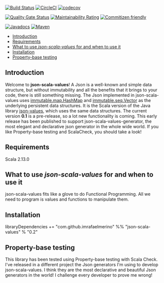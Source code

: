 [![Build Status](https://travis-ci.org/imrafaelmerino/json-scala-values.svg?branch=master)](https://travis-ci.org/imrafaelmerino/json-scala-values)
[![CircleCI](https://circleci.com/gh/imrafaelmerino/json-scala-values/tree/master.svg)](https://circleci.com/gh/imrafaelmerino/json-scala-values/tree/master)
[![codecov](https://codecov.io/gh/imrafaelmerino/json-scala-values/branch/master/graph/badge.svg)](https://codecov.io/gh/imrafaelmerino/json-scala-values)

[![Quality Gate Status](https://sonarcloud.io/api/project_badges/measure?project=imrafaelmerino_json-scala-values&metric=alert_status)](https://sonarcloud.io/dashboard?id=imrafaelmerino_json-scala-values)
[![Maintainability Rating](https://sonarcloud.io/api/project_badges/measure?project=imrafaelmerino_json-scala-values&metric=sqale_rating)](https://sonarcloud.io/dashboard?id=imrafaelmerino_json-scala-values)
[![Commitizen friendly](https://img.shields.io/badge/commitizen-friendly-brightgreen.svg)](http://commitizen.github.io/cz-cli/)

[![Javadocs](https://www.javadoc.io/badge/com.github.imrafaelmerino/json-scala-values_2.13.svg)](https://www.javadoc.io/doc/com.github.imrafaelmerino/json-scala-values_2.13)
[![Maven](https://img.shields.io/maven-central/v/com.github.imrafaelmerino/json-scala-values_2.13/0.2)](https://search.maven.org/artifact/com.github.imrafaelmerino/json-scala-values_2.13/0.2/jar)

- [Introduction](#introduction)
- [Requirements](#requirements)
- [What to use _json-scala-values_ for and when to use it](#whatfor)
- [Installation](#installation)
- [Property-base testing](#pbt)

## <a name="introduction"><a/> Introduction
Welcome to **json-scala-values**! A Json is a well-known and simple data structure, but without immutability and all the benefits that it brings to your code, there is still something missing. 
The Json implemented in json-scala-values uses [immutable.map.HashMap](https://www.scala-lang.org/api/2.13.1/scala/collection/immutable/HashMap.html) and 
[immutable.seq.Vector](https://www.scala-lang.org/api/2.13.1/scala/collection/immutable/Vector.html) as the underlying persistent data structures. It is the Scala version of the Java 
library [json-values](https://github.com/imrafaelmerino/json-values), which uses the same data structures. The current version **0.1** is a pre-release, so a lot new functionality
is coming. This early release has been published to support json-scala-values-generator, the most elegant and declarative
json generator in the whole wide world. If you like Property-base testing and ScalaCheck, you should take
a look!

## <a name="requirements"><a/> Requirements
Scala 2.13.0

## <a name="whatfor"><a/> What to use _json-scala-values_ for and when to use it
json-scala-values fits like a glove to do Functional Programming. All we need to program is values and functions to manipulate them.

## <a name="installation"><a/> Installation
libraryDependencies += "com.github.imrafaelmerino" %% "json-scala-values" % "0.2"

## <a name="pbt"><a/> Property-base testing
This library has been tested using Property-base testing with Scala Check. I've released in a different project the Json generators I'm using to develop json-scala-values. I think they are the most declarative and beautiful Json generators in the world! I challenge every developer to prove me wrong!


